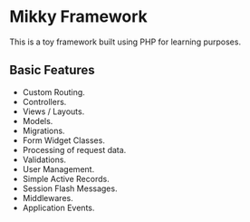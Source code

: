 # Mikky Framework
This is a toy framework built using PHP for learning purposes.

## Basic Features
- Custom Routing.
- Controllers.
- Views / Layouts.
- Models.
- Migrations.
- Form Widget Classes.
- Processing of request data.
- Validations.
- User Management.
- Simple Active Records.
- Session Flash Messages.
- Middlewares.
- Application Events.